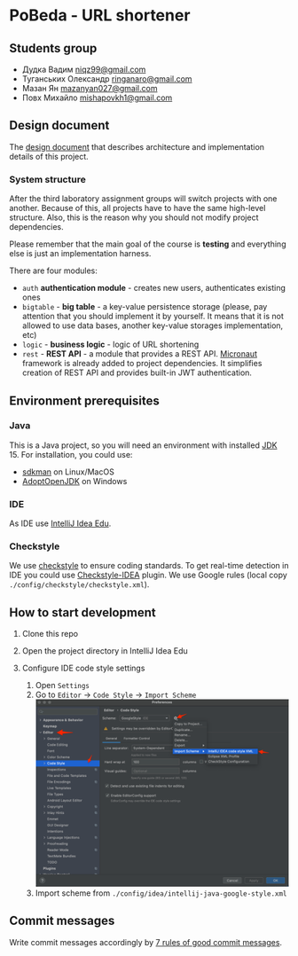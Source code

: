 # PoBeda - URL shortener

## Students group

- Дудка Вадим niqz99@gmail.com
- Туганських Олександр ringanaro@gmail.com
- Мазан Ян mazanyan027@gmail.com
- Повх Михайло mishapovkh1@gmail.com
## Design document

The [design document](https://docs.google.com/document/d/1nAY45Mf0o8i3cqS51Ihww-g0GjHb9usfSx0qkJns4_s) that
describes architecture and implementation details of this project.

### System structure

After the third laboratory assignment groups will switch projects with one another. Because of this,
all projects have to have the same high-level structure. Also, this is the reason why you should not
modify project dependencies.

Please remember that the main goal of the course is **testing** and everything else is just an 
implementation harness.

There are four modules:
- `auth` **authentication module** - creates new users, authenticates existing ones
- `bigtable` - **big table** - a key-value persistence storage (please, pay attention that you should implement it by
  yourself. It means that it is not allowed to use data bases, another key-value storages 
  implementation, etc)
- `logic` - **business logic** - logic of URL shortening
- `rest` - **REST API** - a module that provides a REST API. [Micronaut] framework is already added
  to project dependencies. It simplifies creation of REST API and provides built-in JWT 
  authentication.

## Environment prerequisites

### Java
This is a Java project, so you will need an environment with installed [JDK] 15. For installation, 
you could use:
- [sdkman] on Linux/MacOS 
- [AdoptOpenJDK] on Windows

### IDE  
As IDE use [IntelliJ Idea Edu].

### Checkstyle
We use [checkstyle] to ensure coding standards. To get real-time detection in IDE you could use [Checkstyle-IDEA] 
plugin. We use Google rules (local copy `./config/checkstyle/checkstyle.xml`).

## How to start development

1. Clone this repo
2. Open the project directory in IntelliJ Idea Edu
3. Configure IDE code style settings
  
    1. Open `Settings`
    2. Go to `Editor` -> `Code Style` -> `Import Scheme`
       ![Settings screenshot](./media/code-style-import.png)
    3. Import scheme from `./config/idea/intellij-java-google-style.xml`

## Commit messages

Write commit messages accordingly by [7 rules of good commit messages].
  
[JDK]: https://en.wikipedia.org/wiki/Java_Development_Kit
[IntelliJ Idea Edu]: https://www.jetbrains.com/idea-edu/
[sdkman]: https://sdkman.io/
[AdoptOpenJDK]: https://adoptopenjdk.net/
[7 rules of good commit messages]: https://chris.beams.io/posts/git-commit/#seven-rules
[Micronaut]: https://micronaut.io/
[checkstyle]: https://checkstyle.org/
[Checkstyle-IDEA]: https://plugins.jetbrains.com/plugin/1065-checkstyle-idea
